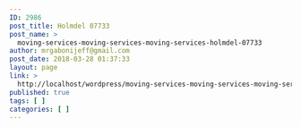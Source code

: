 ```yaml
---
ID: 2986
post_title: Holmdel 07733
post_name: >
  moving-services-moving-services-moving-services-holmdel-07733
author: mrgabonijeff@gmail.com
post_date: 2018-03-28 01:37:33
layout: page
link: >
  http://localhost/wordpress/moving-services-moving-services-moving-services-holmdel-07733/
published: true
tags: [ ]
categories: [ ]
---
```

